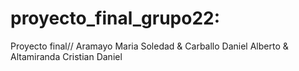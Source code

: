 # proyecto_final_grupo22: 
Proyecto final// 
Aramayo Maria Soledad &
Carballo Daniel Alberto &
Altamiranda Cristian Daniel

